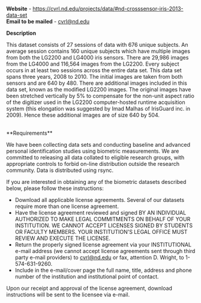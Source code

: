 **Website** - https://cvrl.nd.edu/projects/data/#nd-crosssensor-iris-2013-data-set
<br/>
**Email to be mailed** - cvrl@nd.edu


**Description**

This dataset consists of 27 sessions of data with 676 unique subjects.  An average session contains 160 unique subjects which have multiple images from both the LG2200 and LG4000 iris sensors.  There are 29,986 images from the LG4000 and 116,564 images from the LG2200.  Every subject occurs in at least two sessions across the entire data set.  This data set spans three years, 2008 to 2010.  The initial images are taken from both sensors and are 640 by 480.  There are additional images included in this data set, known as the modified LG2200 images.  The original images have been stretched vertically by 5% to compensate for the non-unit aspect ratio of the digitizer used in the LG2200 computer-hosted runtime acquisition system (this elongation was suggested by Imad Malhas of IrisGuard inc.  in 2009).  Hence these additional images are of size 640 by 504. 

<br/>
**Requirements**

We have been collecting data sets and conducting baseline and advanced personal identification studies using biometric measurements.  We are committed to releasing all data collated to eligible research groups, with appropriate controls to forbid on-line distribution outside the research community.  Data is distributed using rsync.

If you are interested in obtaining any of the biometric datasets described below, please follow these instructions:

   - Download all applicable license agreements.  Several of our datasets require more than one license agreement.
   - Have the license agreement reviewed and signed BY AN INDIVIDUAL AUTHORIZED TO MAKE LEGAL COMMITMENTS ON BEHALF OF YOUR INSTITUTION.  WE CANNOT ACCEPT LICENSES SIGNED BY STUDENTS OR FACULTY MEMBERS.  YOUR INSTITUTION'S LEGAL OFFICE MUST REVIEW AND EXECUTE THE LICENSE.
   - Return the properly signed license agreement via your INSTITUTIONAL  e-mail address (we cannot accept license agreements sent through third party e-mail providers) to cvrl@nd.edu or fax, attention D. Wright, to 1-574-631-9260. 
   - Include in the e-mail/cover page the full name, title, address and phone number of the institution and institutional point of contact.

Upon our receipt and approval of the license agreement, download instructions will be sent to the licensee via e-mail.

